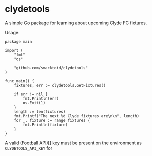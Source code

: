 # clydetools

A simple Go package for learning about upcoming Clyde FC fixtures.

Usage:

```
package main

import (
	"fmt"
	"os"

	"github.com/smacktoid/clydetools"
)

func main() {
	fixtures, err := clydetools.GetFixtures()

	if err != nil {
		fmt.Println(err)
		os.Exit(1)
	}
	length := len(fixtures)
	fmt.Printf("The next %d Clyde fixtures are\n\n", length)
	for _, fixture := range fixtures {
		fmt.Println(fixture)
	}
}
```

A valid (Football API)[] key must be present on the environment as `CLYDETOOLS_API_KEY` for 